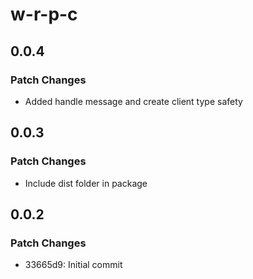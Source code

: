 # w-r-p-c

## 0.0.4

### Patch Changes

- Added handle message and create client type safety

## 0.0.3

### Patch Changes

- Include dist folder in package

## 0.0.2

### Patch Changes

- 33665d9: Initial commit
